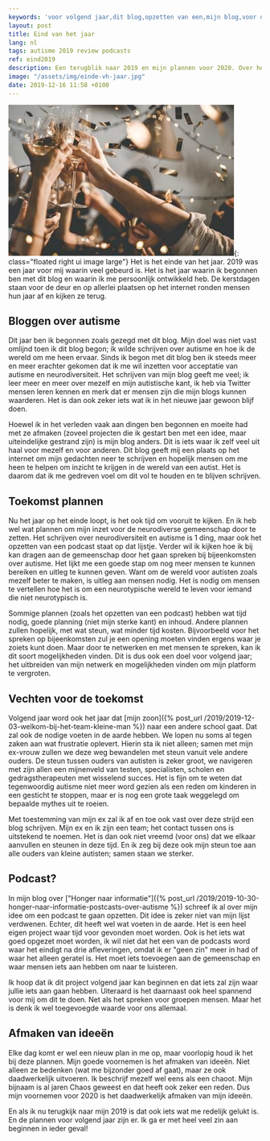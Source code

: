 ```yaml
---
keywords: 'voor volgend jaar,dit blog,opzetten van een,mijn blog,voor ons'
layout: post
title: Eind van het jaar
lang: nl
tags: autisme 2019 review podcasts
ref: eind2019
description: Een terugblik naar 2019 en mijn plannen voor 2020. Over het begin van dit blog, waarom ik ooit begon en waar ik in de toekomst naar toe wil. Het beginnen van een eigen podcast over autisme en het geven van lezingen in de toekomst.
image: "/assets/img/einde-vh-jaar.jpg"
date: 2019-12-16 11:58 +0100
---
```

![Einde van het jaar](/assets/img/einde-vh-jaar.jpg){: class="floated right ui image large"}
Het is het einde van het jaar. 2019 was een jaar voor mij waarin veel gebeurd is. Het is het jaar waarin ik begonnen ben met dit blog en waarin ik me persoonlijk ontwikkeld heb. De kerstdagen staan voor de deur en op allerlei plaatsen op het internet ronden mensen hun jaar af en kijken ze terug.

## Bloggen over autisme

Dit jaar ben ik begonnen zoals gezegd met dit blog. Mijn doel was niet vast omlijnd toen ik dit blog begon; ik wilde schrijven over autisme en hoe ik de wereld om me heen ervaar. Sinds ik begon met dit blog ben ik steeds meer en meer erachter gekomen dat ik me wil inzetten voor acceptatie van autisme en neurodiversiteit. Het schrijven van mijn blog geeft me veel; ik leer meer en meer over mezelf en mijn autistische kant, ik heb via Twitter mensen leren kennen en merk dat er mensen zijn die mijn blogs kunnen waarderen. Het is dan ook zeker iets wat ik in het nieuwe jaar gewoon blijf doen.

Hoewel ik in het verleden vaak aan dingen ben begonnen en moeite had met ze afmaken (zoveel projecten die ik gestart ben met een idee, maar uiteindelijke gestrand zijn) is mijn blog anders. Dit is iets waar ik zelf veel uit haal voor mezelf en voor anderen. Dit blog geeft mij een plaats op het internet om mijn gedachten neer te schrijven en hopelijk mensen om me heen te helpen om inzicht te krijgen in de wereld van een autist. Het is daarom dat ik me gedreven voel om dit vol te houden en te blijven schrijven.

## Toekomst plannen

Nu het jaar op het einde loopt, is het ook tijd om vooruit te kijken. En ik heb wel wat plannen om mijn inzet voor de neurodiverse gemeenschap door te zetten. Het schrijven over neurodiversiteit en autisme is 1 ding, maar ook het opzetten van een podcast staat op dat lijstje. Verder wil ik kijken hoe ik bij kan dragen aan de gemeenschap door het gaan spreken bij bijeenkomsten over autisme. Het lijkt me een goede stap om nog meer mensen te kunnen bereiken en uitleg te kunnen geven. Want om de wereld voor autisten zoals mezelf beter te maken, is uitleg aan mensen nodig. Het is nodig om mensen te vertellen hoe het is om een neurotypische wereld te leven voor iemand die niet neurotypisch is.

Sommige plannen (zoals het opzetten van een podcast) hebben wat tijd nodig, goede planning (niet mijn sterke kant) en inhoud. Andere plannen zullen hopelijk, met wat steun, wat minder tijd kosten. Bijvoorbeeld voor het spreken op bijeenkomsten zul je een opening moeten vinden ergens waar je zoiets kunt doen. Maar door te netwerken en met mensen te spreken, kan ik dit soort mogelijkheden vinden. Dit is dus ook een doel voor volgend jaar; het uitbreiden van mijn netwerk en mogelijkheden vinden om mijn platform te vergroten.

## Vechten voor de toekomst

Volgend jaar word ook het jaar dat [mijn zoon]({% post_url /2019/2019-12-03-welkom-bij-het-team-kleine-man %}) naar een andere school gaat. Dat zal ook de nodige voeten in de aarde hebben. We lopen nu soms al tegen zaken aan wat frustratie oplevert. Hierin sta ik niet alleen; samen met mijn ex-vrouw zullen we deze weg bewandelen met steun vanuit vele andere ouders. De steun tussen ouders van autisten is zeker groot, we navigeren met zijn allen een mijnenveld van testen, specialisten, scholen en gedragstherapeuten met wisselend succes. Het is fijn om te weten dat tegenwoordig autisme niet meer word gezien als een reden om kinderen in een gesticht te stoppen, maar er is nog een grote taak weggelegd om bepaalde mythes uit te roeien.

Met toestemming van mijn ex zal ik af en toe ook vast over deze strijd een blog schrijven. Mijn ex en ik zijn een team; het contact tussen ons is uitstekend te noemen. Het is dan ook niet vreemd (voor ons) dat we elkaar aanvullen en steunen in deze tijd. En ik zeg bij deze ook mijn steun toe aan alle ouders van kleine autisten; samen staan we sterker.

## Podcast?

In mijn blog over ["Honger naar informatie"]({% post_url /2019/2019-10-30-honger-naar-informatie-postcasts-over-autisme %}) schreef ik al over mijn idee om een podcast te gaan opzetten. Dit idee is zeker niet van mijn lijst verdwenen. Echter, dit heeft wel wat voeten in de aarde. Het is een heel eigen project waar tijd voor gevonden moet worden. Ook is het iets wat goed opgezet moet worden, ik wil niet dat het een van de podcasts word waar het eindigt na drie afleveringen, omdat ik er "geen zin" meer in had of waar het alleen geratel is. Het moet iets toevoegen aan de gemeenschap en waar mensen iets aan hebben om naar te luisteren.

Ik hoop dat ik dit project volgend jaar kan beginnen en dat iets zal zijn waar jullie iets aan gaan hebben. Uiteraard is het daarnaast ook heel spannend voor mij om dit te doen. Net als het spreken voor groepen mensen. Maar het is denk ik wel toegevoegde waarde voor ons allemaal.

## Afmaken van ideeën

Elke dag komt er wel een nieuw plan in me op, maar voorlopig houd ik het bij deze plannen. Mijn goede voornemen is het afmaken van ideeën. Niet alleen ze bedenken (wat me bijzonder goed af gaat), maar ze ook daadwerkelijk uitvoeren. Ik beschrijf mezelf wel eens als een chaoot. Mijn bijnaam is al jaren Chaos geweest en dat heeft ook zeker een reden. Dus mijn voornemen voor 2020 is het daadwerkelijk afmaken van mijn ideeën.

En als ik nu terugkijk naar mijn 2019 is dat ook iets wat me redelijk gelukt is. En de plannen voor volgend jaar zijn er. Ik ga er met heel veel zin aan beginnen in ieder geval!
